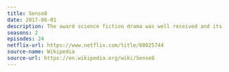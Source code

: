 ```yaml
---
title: Sense8
date: 2017-06-01
description: The award science fiction drama was well received and its cancellation was criticised. The cancellation would have resulted in an unresolved cliffhanger, but Netflix produced a 2.5 hour finale to resolve the show. 
seasons: 2
episodes: 24
netflix-url: https://www.netflix.com/title/80025744
source-name: Wikipedia  
source-url: https://en.wikipedia.org/wiki/Sense8
---
```


